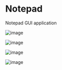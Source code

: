 # Notepad
Notepad GUI application 


![image](https://user-images.githubusercontent.com/43891138/162500681-ae7fff1b-4076-421e-983f-612f4496b1b0.png)

![image](https://user-images.githubusercontent.com/43891138/162500894-a0d9dabf-01d2-40e7-b4e5-2e23ee28a57c.png)

![image](https://user-images.githubusercontent.com/43891138/162501120-3637f5da-a77e-4b03-9654-2bd938cdb0f3.png)

![image](https://user-images.githubusercontent.com/43891138/162501206-ba1f9081-2489-4fd5-9ac3-d2eaca6029f0.png)

